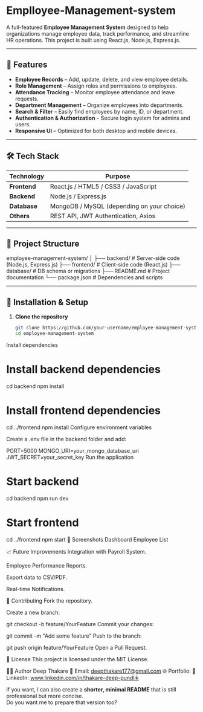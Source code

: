 # Emplloyee-Management-system

A full-featured **Employee Management System** designed to help organizations manage employee data, track performance, and streamline HR operations. This project is built using React.js, Node.js, Express.js.

---

## 📌 Features

- **Employee Records** – Add, update, delete, and view employee details.
- **Role Management** – Assign roles and permissions to employees.
- **Attendance Tracking** – Monitor employee attendance and leave requests.
- **Department Management** – Organize employees into departments.
- **Search & Filter** – Easily find employees by name, ID, or department.
- **Authentication & Authorization** – Secure login system for admins and users.
- **Responsive UI** – Optimized for both desktop and mobile devices.

---

## 🛠 Tech Stack

| Technology   | Purpose |
|--------------|---------|
| **Frontend** | React.js / HTML5 / CSS3 / JavaScript |
| **Backend**  | Node.js / Express.js |
| **Database** | MongoDB / MySQL (depending on your choice) |
| **Others**   | REST API, JWT Authentication, Axios |

---

## 📂 Project Structure

employee-management-system/
│
├── backend/ # Server-side code (Node.js, Express.js)
├── frontend/ # Client-side code (React.js)
├── database/ # DB schema or migrations
├── README.md # Project documentation
└── package.json # Dependencies and scripts

---

## 🚀 Installation & Setup

1. **Clone the repository**
   ```bash
   git clone https://github.com/your-username/employee-management-system.git
   cd employee-management-system
Install dependencies

# Install backend dependencies
cd backend
npm install

# Install frontend dependencies
cd ../frontend
npm install
Configure environment variables

Create a .env file in the backend folder and add:

PORT=5000
MONGO_URI=your_mongo_database_uri
JWT_SECRET=your_secret_key
Run the application

# Start backend
cd backend
npm run dev

# Start frontend
cd ../frontend
npm start
📸 Screenshots
Dashboard	Employee List

📈 Future Improvements
Integration with Payroll System.

Employee Performance Reports.

Export data to CSV/PDF.

Real-time Notifications.

🤝 Contributing
Fork the repository.

Create a new branch:


git checkout -b feature/YourFeature
Commit your changes:


git commit -m "Add some feature"
Push to the branch:


git push origin feature/YourFeature
Open a Pull Request.

📜 License
This project is licensed under the MIT License.

👨‍💻 Author
Deep Thakare
📧 Email: deepthakare177@gmail.com
🌐 Portfolio:
💼 LinkedIn: www.linkedin.com/in/thakare-deep-pundlik


If you want, I can also create a **shorter, minimal README** that is still professional but more concise.  
Do you want me to prepare that version too?
